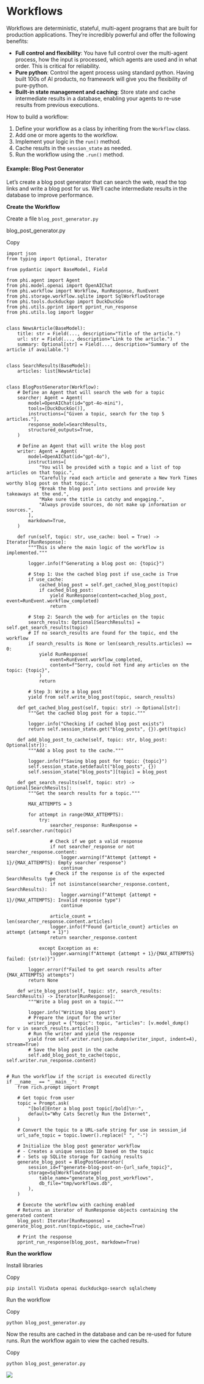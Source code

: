 # Workflows

Workflows are deterministic, stateful, multi-agent programs that are built for production applications. They’re incredibly powerful and offer the following benefits:

* **Full control and flexibility**: You have full control over the multi-agent process, how the input is processed, which agents are used and in what order. This is critical for reliability.
* **Pure python**: Control the agent process using standard python. Having built 100s of AI products, no framework will give you the flexibility of pure-python.
* **Built-in state management and caching**: Store state and cache intermediate results in a database, enabling your agents to re-use results from previous executions.

How to build a workflow:

1. Define your workflow as a class by inheriting from the `Workflow` class.
2. Add one or more agents to the workflow.
3. Implement your logic in the `run()` method.
4. Cache results in the `session_state` as needed.
5. Run the workflow using the `.run()` method.

#### [​](https://docs.phidata.com/workflows#example-blog-post-generator)Example: Blog Post Generator <a href="#example-blog-post-generator" id="example-blog-post-generator"></a>

Let’s create a blog post generator that can search the web, read the top links and write a blog post for us. We’ll cache intermediate results in the database to improve performance.

[**​**](https://docs.phidata.com/workflows#create-the-workflow)**Create the Workflow**

Create a file `blog_post_generator.py`

blog\_post\_generator.py

Copy

```
import json
from typing import Optional, Iterator

from pydantic import BaseModel, Field

from phi.agent import Agent
from phi.model.openai import OpenAIChat
from phi.workflow import Workflow, RunResponse, RunEvent
from phi.storage.workflow.sqlite import SqlWorkflowStorage
from phi.tools.duckduckgo import DuckDuckGo
from phi.utils.pprint import pprint_run_response
from phi.utils.log import logger


class NewsArticle(BaseModel):
    title: str = Field(..., description="Title of the article.")
    url: str = Field(..., description="Link to the article.")
    summary: Optional[str] = Field(..., description="Summary of the article if available.")


class SearchResults(BaseModel):
    articles: list[NewsArticle]


class BlogPostGenerator(Workflow):
    # Define an Agent that will search the web for a topic
    searcher: Agent = Agent(
        model=OpenAIChat(id="gpt-4o-mini"),
        tools=[DuckDuckGo()],
        instructions=["Given a topic, search for the top 5 articles."],
        response_model=SearchResults,
        structured_outputs=True,
    )

    # Define an Agent that will write the blog post
    writer: Agent = Agent(
        model=OpenAIChat(id="gpt-4o"),
        instructions=[
            "You will be provided with a topic and a list of top articles on that topic.",
            "Carefully read each article and generate a New York Times worthy blog post on that topic.",
            "Break the blog post into sections and provide key takeaways at the end.",
            "Make sure the title is catchy and engaging.",
            "Always provide sources, do not make up information or sources.",
        ],
        markdown=True,
    )

    def run(self, topic: str, use_cache: bool = True) -> Iterator[RunResponse]:
        """This is where the main logic of the workflow is implemented."""

        logger.info(f"Generating a blog post on: {topic}")

        # Step 1: Use the cached blog post if use_cache is True
        if use_cache:
            cached_blog_post = self.get_cached_blog_post(topic)
            if cached_blog_post:
                yield RunResponse(content=cached_blog_post, event=RunEvent.workflow_completed)
                return

        # Step 2: Search the web for articles on the topic
        search_results: Optional[SearchResults] = self.get_search_results(topic)
        # If no search_results are found for the topic, end the workflow
        if search_results is None or len(search_results.articles) == 0:
            yield RunResponse(
                event=RunEvent.workflow_completed,
                content=f"Sorry, could not find any articles on the topic: {topic}",
            )
            return

        # Step 3: Write a blog post
        yield from self.write_blog_post(topic, search_results)

    def get_cached_blog_post(self, topic: str) -> Optional[str]:
        """Get the cached blog post for a topic."""

        logger.info("Checking if cached blog post exists")
        return self.session_state.get("blog_posts", {}).get(topic)

    def add_blog_post_to_cache(self, topic: str, blog_post: Optional[str]):
        """Add a blog post to the cache."""

        logger.info(f"Saving blog post for topic: {topic}")
        self.session_state.setdefault("blog_posts", {})
        self.session_state["blog_posts"][topic] = blog_post

    def get_search_results(self, topic: str) -> Optional[SearchResults]:
        """Get the search results for a topic."""

        MAX_ATTEMPTS = 3

        for attempt in range(MAX_ATTEMPTS):
            try:
                searcher_response: RunResponse = self.searcher.run(topic)

                # Check if we got a valid response
                if not searcher_response or not searcher_response.content:
                    logger.warning(f"Attempt {attempt + 1}/{MAX_ATTEMPTS}: Empty searcher response")
                    continue
                # Check if the response is of the expected SearchResults type
                if not isinstance(searcher_response.content, SearchResults):
                    logger.warning(f"Attempt {attempt + 1}/{MAX_ATTEMPTS}: Invalid response type")
                    continue

                article_count = len(searcher_response.content.articles)
                logger.info(f"Found {article_count} articles on attempt {attempt + 1}")
                return searcher_response.content

            except Exception as e:
                logger.warning(f"Attempt {attempt + 1}/{MAX_ATTEMPTS} failed: {str(e)}")

        logger.error(f"Failed to get search results after {MAX_ATTEMPTS} attempts")
        return None

    def write_blog_post(self, topic: str, search_results: SearchResults) -> Iterator[RunResponse]:
        """Write a blog post on a topic."""

        logger.info("Writing blog post")
        # Prepare the input for the writer
        writer_input = {"topic": topic, "articles": [v.model_dump() for v in search_results.articles]}
        # Run the writer and yield the response
        yield from self.writer.run(json.dumps(writer_input, indent=4), stream=True)
        # Save the blog post in the cache
        self.add_blog_post_to_cache(topic, self.writer.run_response.content)


# Run the workflow if the script is executed directly
if __name__ == "__main__":
    from rich.prompt import Prompt

    # Get topic from user
    topic = Prompt.ask(
        "[bold]Enter a blog post topic[/bold]\n✨",
        default="Why Cats Secretly Run the Internet",
    )

    # Convert the topic to a URL-safe string for use in session_id
    url_safe_topic = topic.lower().replace(" ", "-")

    # Initialize the blog post generator workflow
    # - Creates a unique session ID based on the topic
    # - Sets up SQLite storage for caching results
    generate_blog_post = BlogPostGenerator(
        session_id=f"generate-blog-post-on-{url_safe_topic}",
        storage=SqlWorkflowStorage(
            table_name="generate_blog_post_workflows",
            db_file="tmp/workflows.db",
        ),
    )

    # Execute the workflow with caching enabled
    # Returns an iterator of RunResponse objects containing the generated content
    blog_post: Iterator[RunResponse] = generate_blog_post.run(topic=topic, use_cache=True)

    # Print the response
    pprint_run_response(blog_post, markdown=True)
```

[**​**](https://docs.phidata.com/workflows#run-the-workflow)**Run the workflow**

Install libraries

Copy

```
pip install VixData openai duckduckgo-search sqlalchemy
```

Run the workflow

Copy

```
python blog_post_generator.py
```

Now the results are cached in the database and can be re-used for future runs. Run the workflow again to view the cached results.

Copy

```
python blog_post_generator.py
```

![](https://VixData.gitbook.io/~gitbook/image?url=https%3A%2F%2Fmintlify.s3.us-west-1.amazonaws.com%2Fphidata%2Fimages%2FBlogPostGenerator.gif\&width=300\&dpr=4\&quality=100\&sign=b825bcee\&sv=2)
